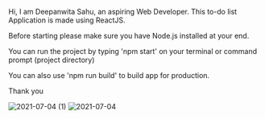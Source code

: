 Hi, I am Deepanwita Sahu, an aspiring Web Developer. This to-do list Application is made using ReactJS.

Before starting please make sure you have Node.js installed at your end.

You can run the project by typing 'npm start' on your terminal or command prompt (project directory) 

You can also use 'npm run build' to build app for production.

Thank you

![2021-07-04 (1)](https://user-images.githubusercontent.com/74927562/124366498-f2eb8780-dc6d-11eb-8c22-4c36d004ee90.png)
![2021-07-04](https://user-images.githubusercontent.com/74927562/124366500-f41cb480-dc6d-11eb-92e8-18f661f182a4.png)

